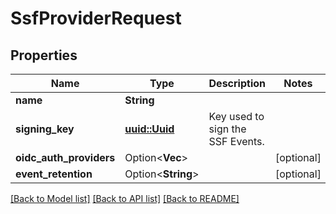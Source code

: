# SsfProviderRequest

## Properties

Name | Type | Description | Notes
------------ | ------------- | ------------- | -------------
**name** | **String** |  | 
**signing_key** | [**uuid::Uuid**](uuid::Uuid.md) | Key used to sign the SSF Events. | 
**oidc_auth_providers** | Option<**Vec<i32>**> |  | [optional]
**event_retention** | Option<**String**> |  | [optional]

[[Back to Model list]](../README.md#documentation-for-models) [[Back to API list]](../README.md#documentation-for-api-endpoints) [[Back to README]](../README.md)


